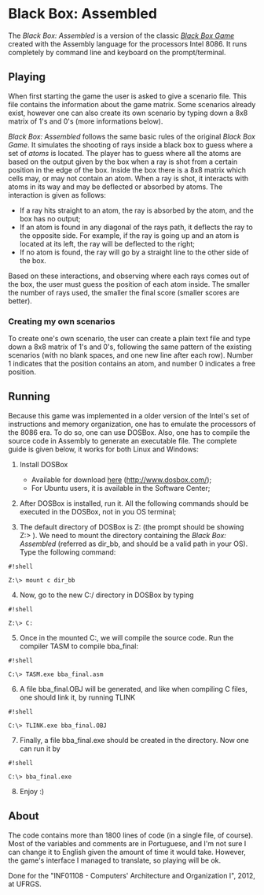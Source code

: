 # **Black Box: Assembled** #

The *Black Box: Assembled* is a version of the classic [*Black Box Game*](https://en.wikipedia.org/wiki/Black_Box_(game)) created with the Assembly language for the processors Intel 8086. It runs completely by command line and keyboard on the prompt/terminal. 

## **Playing** ##

When first starting the game the user is asked to give a scenario file. This file contains the information about the game matrix. Some scenarios already exist, however one can also create its own scenario by typing down a 8x8 matrix of 1's and 0's (more informations below).

*Black Box: Assembled* follows the same basic rules of the original *Black Box Game*. It simulates the shooting of rays inside a black box to guess where a set of *atoms* is located. The player has to guess where all the atoms are based on the output given by the box when a ray is shot from a certain position in the edge of the box. Inside the box there is a 8x8 matrix which cells may, or may not contain an atom. When a ray is shot, it interacts with atoms in its way and may be deflected or absorbed by atoms. The interaction is given as follows:

* If a ray hits straight to an atom, the ray is absorbed by the atom, and the box has no output;
* If an atom is found in any diagonal of the rays path, it deflects the ray to the opposite side. For example, if the ray is going up and an atom is located at its left, the ray will be deflected to the right;
* If no atom is found, the ray will go by a straight line to the other side of the box.

Based on these interactions, and observing where each rays comes out of the box, the user must guess the position of each atom inside. The smaller the number of rays used, the smaller the final score (smaller scores are better).

### Creating my own scenarios ###

To create one's own scenario, the user can create a plain text file and type down a 8x8 matrix of 1's and 0's, following the same pattern of the existing scenarios (with no blank spaces, and one new line after each row). Number 1 indicates that the position contains an atom, and number 0 indicates a free position.

## **Running** ##

Because this game was implemented in a older version of the Intel's set of instructions and memory organization, one has to emulate the processors of the 8086 era. To do so, one can use DOSBox. Also, one has to compile the source code in Assembly to generate an executable file. The complete guide is given below, it works for both Linux and Windows:

1. Install DOSBox
     * Available for download [here](http://www.dosbox.com/) (http://www.dosbox.com/);
     * For Ubuntu users, it is available in the Software Center;


2. After DOSBox is installed, run it. All the following commands should be executed in the DOSBox, not in you OS terminal;

3. The default directory of DOSBox is Z: (the prompt should be showing Z:\> ). We need to mount the directory containing the *Black Box: Assembled* (referred as dir_bb, and should be a valid path in your OS). Type the following command: 
	
```
#!shell

Z:\> mount c dir_bb
```
4. Now, go to the new C:/ directory in DOSBox by typing
```
#!shell

Z:\> C:
```
5. Once in the mounted C:\, we will compile the source code. Run the compiler TASM to compile bba_final:
```
#!shell

C:\> TASM.exe bba_final.asm
```
6. A file bba_final.OBJ will be generated, and like when compiling C files, one should link it, by running TLINK
```
#!shell

C:\> TLINK.exe bba_final.OBJ
```
7. Finally, a file bba_final.exe should be created in the directory. Now one can run it by
```
#!shell

C:\> bba_final.exe
```
8. Enjoy :)

## **About** ##

The code contains more than 1800 lines of code (in a single file, of course). Most of the variables and comments are in Portuguese, and I'm not sure I can change it to English given the amount of time it would take. However, the game's interface I managed to translate, so playing will be ok.


Done for the "INF01108 - Computers' Architecture and Organization I", 2012, at UFRGS.